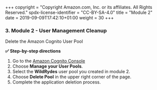 +++
copyright = "Copyright Amazon.com, Inc. or its affiliates. All Rights Reserved."
spdx-license-identifier = "CC-BY-SA-4.0"
title = "Module 2"
date = 2019-09-09T17:42:10+01:00
weight = 30
+++

### 3. Module 2 - User Management Cleanup
Delete the Amazon Cognito User Pool

**:white_check_mark: Step-by-step directions**

1. Go to the [Amazon Cognito Console][cognito-console]
1. Choose **Manage your User Pools**.
1. Select the **WildRydes** user pool you created in module 2.
1. Choose **Delete Pool** in the upper right corner of the page.
1. Complete the application deletion process.

[cognito-console]: https://console.aws.amazon.com/cognito/home
